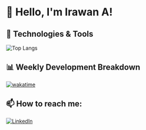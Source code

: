 # 👋 Hello, I'm Irawan A!

## 🔧 Technologies & Tools
![Top Langs](https://github-readme-stats.vercel.app/api/top-langs/?username=irawanap&layout=compact&theme=radical)

## 📊 Weekly Development Breakdown
<!-- WakaTime -->
[![wakatime](https://wakatime.com/badge/user/YOUR_ID.svg)](https://wakatime.com/@YOUR_ID)

## 📫 How to reach me:
[![LinkedIn](https://img.shields.io/badge/LinkedIn-0077B5?style=flat&logo=linkedin&logoColor=white)](https://linkedin.com/in/irawanajipangestu/)
